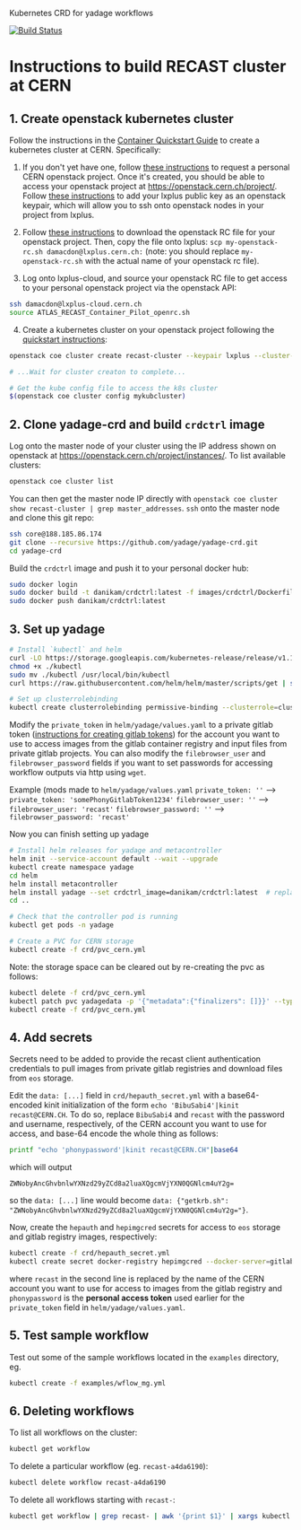 Kubernetes CRD for yadage workflows

[![Build Status](https://travis-ci.com/yadage/yadage-crd.svg?branch=master)](https://travis-ci.com/yadage/yadage-crd)

# Instructions to build RECAST cluster at CERN

## 1. Create openstack kubernetes cluster

Follow the instructions in the [Container Quickstart Guide](https://clouddocs.web.cern.ch/containers/quickstart.html) to create a kubernetes cluster at CERN. Specifically:

1. If you don't yet have one, follow [these instructions](https://clouddocs.web.cern.ch/tutorial_using_a_browser/subscribe_to_the_cloud_service.html) to request a personal CERN openstack project. Once it's created, you should be able to access your openstack project at https://openstack.cern.ch/project/. Follow [these instructions](https://clouddocs.web.cern.ch/tutorial/create_your_openstack_profile.html#create-your-openstack-keypair) to add your lxplus public key as an openstack keypair, which will allow you to ssh onto openstack nodes in your project from lxplus.

2. Follow [these instructions](https://clouddocs.web.cern.ch/using_openstack/environment_options.html#download-from-the-dashboard) to download the openstack RC file for your openstack project. Then, copy the file onto lxplus: `scp my-openstack-rc.sh damacdon@lxplus.cern.ch:` (note: you should replace `my-openstack-rc.sh` with the actual name of your openstack rc file).

3. Log onto lxplus-cloud, and source your openstack RC file to get access to your personal openstack project via the openstack API:

```bash
ssh damacdon@lxplus-cloud.cern.ch
source ATLAS_RECAST_Container_Pilot_openrc.sh
```

4. Create a kubernetes cluster on your openstack project following the [quickstart instructions](https://clouddocs.web.cern.ch/containers/quickstart.html):

```bash
openstack coe cluster create recast-cluster --keypair lxplus --cluster-template kubernetes-1.18.6-3 --node-count 2

# ...Wait for cluster creaton to complete...

# Get the kube config file to access the k8s cluster
$(openstack coe cluster config mykubcluster)
```

## 2. Clone yadage-crd and build `crdctrl` image

Log onto the master node of your cluster using the IP address shown on openstack at https://openstack.cern.ch/project/instances/. To list available clusters:

```bash
openstack coe cluster list
```

You can then get the master node IP directly with `openstack coe cluster show recast-cluster | grep master_addresses`. `ssh` onto the master node and clone this git repo:

```bash
ssh core@188.185.86.174
git clone --recursive https://github.com/yadage/yadage-crd.git
cd yadage-crd
```

Build the `crdctrl` image and push it to your personal docker hub:

```bash
sudo docker login
sudo docker build -t danikam/crdctrl:latest -f images/crdctrl/Dockerfile images/crdctrl
sudo docker push danikam/crdctrl:latest
```

## 3. Set up yadage

```bash
# Install `kubectl` and helm
curl -LO https://storage.googleapis.com/kubernetes-release/release/v1.19.0/bin/linux/amd64/kubectl
chmod +x ./kubectl
sudo mv ./kubectl /usr/local/bin/kubectl
curl https://raw.githubusercontent.com/helm/helm/master/scripts/get | sudo bash

# Set up clusterrolebinding
kubectl create clusterrolebinding permissive-binding --clusterrole=cluster-admin --user=admin --user=kubelet --group=system:serviceaccounts
```
Modify the `private_token` in `helm/yadage/values.yaml` to a private gitlab token ([instructions for creating gitlab tokens](https://docs.gitlab.com/ee/user/profile/personal_access_tokens.html#creating-a-personal-access-token)) for the account you want to use to access images from the gitlab container registry and input files from private gitlab projects. You can also modify the `filebrowser_user` and `filebrowser_password` fields if you want to set passwords for accessing workflow outputs via http using `wget`.

Example (mods made to `helm/yadage/values.yaml`
`private_token: ''` --> `private_token: 'somePhonyGitlabToken1234'`
`filebrowser_user: ''` --> `filebrowser_user: 'recast'`
`filebrowser_password: ''` --> `filebrowser_password: 'recast'`

Now you can finish setting up yadage

```bash
# Install helm releases for yadage and metacontroller
helm init --service-account default --wait --upgrade
kubectl create namespace yadage
cd helm
helm install metacontroller
helm install yadage --set crdctrl_image=danikam/crdctrl:latest  # replace danikam/crdctrl:latest with the image you pushed to docker hub
cd ..

# Check that the controller pod is running
kubectl get pods -n yadage

# Create a PVC for CERN storage
kubectl create -f crd/pvc_cern.yml 
```

Note: the storage space can be cleared out by re-creating the pvc as follows:

```bash
kubectl delete -f crd/pvc_cern.yml
kubectl patch pvc yadagedata -p '{"metadata":{"finalizers": []}}' --type=merge
kubectl create -f crd/pvc_cern.yml
```

## 4. Add secrets

Secrets need to be added to provide the recast client authentication credentials to pull images from private gitlab registries and download files from `eos` storage.

Edit the `data: [...]` field in `crd/hepauth_secret.yml` with a base64-encoded kinit initialization of the form `echo 'BibuSabi4'|kinit recast@CERN.CH`. To do so, replace `BibuSabi4` and `recast` with the password and username, respectively, of the CERN account you want to use for access, and base-64 encode the whole thing as follows:

```bash
printf "echo 'phonypassword'|kinit recast@CERN.CH"|base64
```
which will output 

```
ZWNobyAncGhvbnlwYXNzd29yZCd8a2luaXQgcmVjYXN0QGNlcm4uY2g=
```

so the `data: [...]` line would become `data: {"getkrb.sh": "ZWNobyAncGhvbnlwYXNzd29yZCd8a2luaXQgcmVjYXN0QGNlcm4uY2g="}`.

Now, create the `hepauth` and `hepimgcred` secrets for access to `eos` storage and gitlab registry images, respectively:

```bash
kubectl create -f crd/hepauth_secret.yml
kubectl create secret docker-registry hepimgcred --docker-server=gitlab-registry.cern.ch  --docker-username=recast --docker-password=phonypassword --docker-email='none'
```

where `recast` in the second line is replaced by the name of the CERN account you want to use for access to images from the gitlab registry and `phonypassword` is the **personal access token** used earlier for the `private_token` field in `helm/yadage/values.yaml`.

## 5. Test sample workflow

Test out some of the sample workflows located in the `examples` directory, eg.

```bash
kubectl create -f examples/wflow_mg.yml
```

## 6. Deleting workflows

To list all workflows on the cluster:

```bash
kubectl get workflow
```

To delete a particular workflow (eg. `recast-a4da6190`):

```bash
kubectl delete workflow recast-a4da6190
```

To delete all workflows starting with `recast-`:

```bash
kubectl get workflow | grep recast- | awk '{print $1}' | xargs kubectl delete workflow
```
